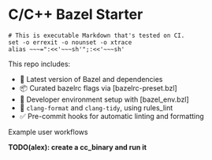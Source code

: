 # C/C++ Bazel Starter

    # This is executable Markdown that's tested on CI.
    set -o errexit -o nounset -o xtrace
    alias ~~~=":<<'~~~sh'";:<<'~~~sh'

This repo includes:
- 🧱 Latest version of Bazel and dependencies
- 📦 Curated bazelrc flags via [bazelrc-preset.bzl]
- 🧰 Developer environment setup with [bazel_env.bzl]
- 🎨 `clang-format` and `clang-tidy`, using rules_lint
- ✅ Pre-commit hooks for automatic linting and formatting

Example user workflows 

**TODO(alex): create a cc_binary and run it**
